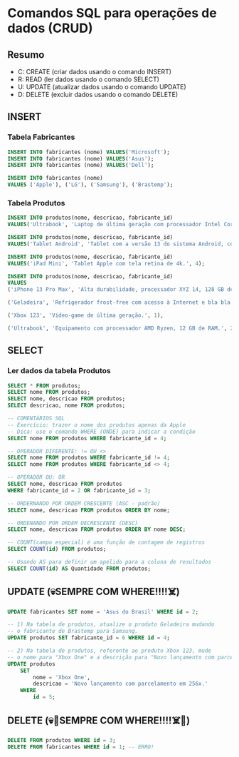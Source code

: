 # Comandos SQL para operações de dados (CRUD)

## Resumo 

- C: CREATE (criar dados usando o comando INSERT)
- R: READ (ler dados usando o comando SELECT)
- U: UPDATE (atualizar dados usando o comando UPDATE)
- D: DELETE (excluir dados usando o comando DELETE)

## INSERT

### Tabela Fabricantes

```sql
INSERT INTO fabricantes (nome) VALUES('Microsoft');
INSERT INTO fabricantes (nome) VALUES('Asus');
INSERT INTO fabricantes (nome) VALUES('Dell');

INSERT INTO fabricantes (nome) 
VALUES ('Apple'), ('LG'), ('Samsung'), ('Brastemp');
```

### Tabela Produtos

```sql
INSERT INTO produtos(nome, descricao, fabricante_id)
VALUES('Ultrabook', 'Laptop de última geração com processador Intel Core i9 e memória de 16 GB RAM.', 3);

INSERT INTO produtos(nome, descricao, fabricante_id)
VALUES('Tablet Android', 'Tablet com a versão 13 do sistema Android, com tela de 10 polegadas e 64 GB de armazenamento', 6);

INSERT INTO produtos(nome, descricao, fabricante_id)
VALUES('iPad Mini', 'Tablet Apple com tela retina de 4k.', 4);

INSERT INTO produtos(nome, descricao, fabricante_id)
VALUES
('iPhone 13 Pro Max', 'Alta durabilidade, processador XYZ 14, 128 GB de armazenamento, 6 GB de RAM e caro pra caramba.', 4),

('Geladeira', 'Refrigerador frost-free com acesso à Internet e bla bla bla.', 7),

('Xbox 123', 'Vídeo-game de última geração.', 1),

('Ultrabook', 'Equipamento com processador AMD Ryzen, 12 GB de RAM.', 2);
```

## SELECT

### Ler dados da tabela Produtos

```sql
SELECT * FROM produtos;
SELECT nome FROM produtos;
SELECT nome, descricao FROM produtos;
SELECT descricao, nome FROM produtos;

-- COMENTÁRIOS SQL
-- Exercício: trazer o nome dos produtos apenas da Apple 
-- Dica: use o comando WHERE (ONDE) para indicar a condição
SELECT nome FROM produtos WHERE fabricante_id = 4;

-- OPERADOR DIFERENTE: != OU <> 
SELECT nome FROM produtos WHERE fabricante_id != 4;
SELECT nome FROM produtos WHERE fabricante_id <> 4;

-- OPERADOR OU: OR
SELECT nome, descricao FROM produtos 
WHERE fabricante_id = 2 OR fabricante_id = 3;

-- ORDERNANDO POR ORDEM CRESCENTE (ASC - padrão)
SELECT nome, descricao FROM produtos ORDER BY nome;

-- ORDENANDO POR ORDEM DECRESCENTE (DESC)
SELECT nome, descricao FROM produtos ORDER BY nome DESC;

-- COUNT(campo especial) é uma função de contagem de registros
SELECT COUNT(id) FROM produtos;

-- Usando AS para definir um apelido para a coluna de resultados
SELECT COUNT(id) AS Quantidade FROM produtos;
```

## UPDATE (💀SEMPRE COM WHERE!!!!☠️)

```sql
UPDATE fabricantes SET nome = 'Asus do Brasil' WHERE id = 2;

-- 1) Na tabela de produtos, atualize o produto Geladeira mudando
-- o fabricante de Brastemp para Samsung.
UPDATE produtos SET fabricante_id = 6 WHERE id = 4;

-- 2) Na tabela de produtos, referente ao produto Xbox 123, mude
-- o nome para "Xbox One" e a descrição para "Novo lançamento com parcelamento em 256x."
UPDATE produtos 
    SET 
        nome = 'Xbox One', 
        descricao = 'Novo lançamento com parcelamento em 256x.'
    WHERE
        id = 5;
```

## DELETE (💀👹SEMPRE COM WHERE!!!!☠️👿)

```sql
DELETE FROM produtos WHERE id = 3;
DELETE FROM fabricantes WHERE id = 1; -- ERRO!
```